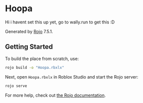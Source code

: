 # Hoopa
Hi i havent set this up yet, go to wally.run to get this :D

Generated by [Rojo](https://github.com/rojo-rbx/rojo) 7.5.1.

## Getting Started
To build the place from scratch, use:

```bash
rojo build -o "Hoopa.rbxlx"
```

Next, open `Hoopa.rbxlx` in Roblox Studio and start the Rojo server:

```bash
rojo serve
```

For more help, check out [the Rojo documentation](https://rojo.space/docs).
